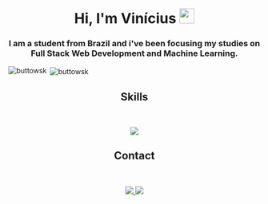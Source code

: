 <h1 align="center">Hi, I'm Vinícius <img src="https://media.giphy.com/media/hvRJCLFzcasrR4ia7z/giphy.gif" width="30px"/></h1>
<h3 align="center">I am a student from Brazil and i've been focusing my studies on Full Stack Web Development and Machine Learning.</h3>

<p><img align="left" src="https://github-readme-stats.vercel.app/api/top-langs?username=buttowsk&show_icons=true&layout=compact&theme=gruvbox&border_radius=12" alt="buttowsk" /></p>
<p>&nbsp;<img align="center" src="https://github-readme-stats.vercel.app/api?username=buttowsk&show_icons=true&theme=gruvbox&border_radius=12" alt="buttowsk" /></p>
 
<h2 align="center">Skills </h2>

<div style="display: inline_block"><br>
<p align="center">
  <a href="https://skillicons.dev" target="_blank">
    <img src="https://skillicons.dev/icons?i=python,django,flask,docker,idea,react,styledcomponents,vite,js,css,html" />
  </a>
</p>
</div>
  
  
<h2 align="center">Contact </h2>

<div style="display: inline_block"><br>
<p align="center">
  <a href="https://discord.gg/yqfh8yha">
    <img src="https://skillicons.dev/icons?i=discord" />
  </a>
  <a href="https://www.linkedin.com/in/vinícius-nunes-3a26b9268/">
    <img src="https://skillicons.dev/icons?i=linkedin" />
  </a>
</p>
</div>

